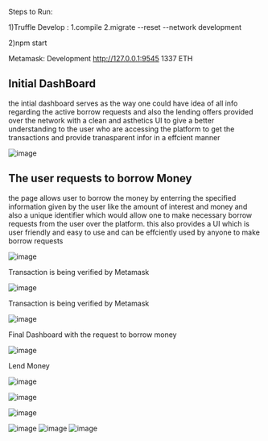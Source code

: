 Steps to Run:

1)Truffle Develop : 1.compile
                    2.migrate --reset --network development
                    
2)npm start

Metamask:
Development
http://127.0.0.1:9545
1337
ETH

## Initial DashBoard

the intial dashboard serves as the way one could have idea of all info regarding the active borrow requests and also the lending offers provided over the network with a 
clean and asthetics  UI to give a better understanding to the user  who are accessing the platform to get the transactions and provide tranasparent infor in a  effcient manner

![image](https://github.com/user-attachments/assets/f9a488d1-dd76-4b4e-986c-7e04130c8c6f)



## The user requests to borrow Money
the page  allows user to borrow the money by enterring the specified information given by the user  like the amount of interest and money and also 
a unique identifier which would allow one to make necessary borrow requests from the user over the platform. this also provides a UI which is 
user friendly and easy to use  and can be effciently used by anyone to make borrow requests

![image](https://github.com/user-attachments/assets/3231724b-d6d2-4424-adb6-19ac83c89a16)


Transaction is being verified by Metamask


![image](https://github.com/user-attachments/assets/1564dad7-cc3a-4c59-aad4-c865b8ad8eb0)

Transaction is being verified by Metamask

![image](https://github.com/user-attachments/assets/c71e52bb-b577-4699-869d-0600bfa40300)

Final Dashboard with the request to borrow money

![image](https://github.com/user-attachments/assets/69019fe6-6bce-419a-af23-e11a1cb1db66)

Lend Money

![image](https://github.com/user-attachments/assets/50c08b59-918e-4b61-9c7f-0632869e6721)

![image](https://github.com/user-attachments/assets/13403319-2f93-4704-b85f-164af444f76a)

![image](https://github.com/user-attachments/assets/bd03a45f-8f33-43c7-90d2-11807a285210)

![image](https://github.com/user-attachments/assets/02c61447-c9fb-489e-a12a-f1653e1870c6)
![image](https://github.com/user-attachments/assets/512ccb7f-bb62-4f93-9d4d-132c01111d87)
![image](https://github.com/user-attachments/assets/17f858c8-b697-4e5b-be96-d04e16dcc07b)
